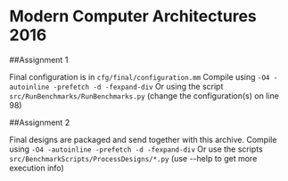 # Modern Computer Architectures 2016

##Assignment 1

Final configuration is in `cfg/final/configuration.mm`
Compile using `-O4 -autoinline -prefetch -d -fexpand-div`
Or using the script `src/RunBenchmarks/RunBenchmarks.py` (change the configuration(s) on line 98)

##Assignment 2

Final designs are packaged and send together with this archive.
Compile using `-O4 -autoinline -prefetch -d -fexpand-div`
Or use the scripts `src/BenchmarkScripts/ProcessDesigns/*.py` (use --help to get more execution info)